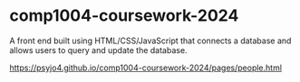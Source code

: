# comp1004-coursework-2024
A front end built using HTML/CSS/JavaScript that connects a database and allows users to query and update the database.

<https://psyjo4.github.io/comp1004-coursework-2024/pages/people.html>